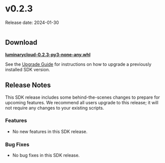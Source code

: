# v0.2.3

Release date: 2024-01-30

```{include} ../early-access.md
```

## Download

**[luminarycloud-0.2.3-py3-none-any.whl](https://storage.googleapis.com/luminarycloud-learning/sample-projects/lc-sdk/api-files/luminarycloud-0.2.3-py3-none-any.whl)**

See the [Upgrade Guide](./index.md#upgrade-guide) for instructions on how to upgrade a previously
installed SDK version.

## Release Notes

This SDK release includes some behind-the-scenes changes to prepare for upcoming
features. We recommend all users upgrade to this release; it will not require
any changes to your existing scripts.

### Features

- No new features in this SDK release.

### Bug Fixes

- No bug fixes in this SDK release.
